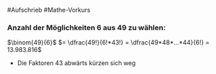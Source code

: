 #Aufschrieb #Mathe-Vorkurs
### Anzahl der Möglichkeiten 6 aus 49 zu wählen:

 $\binom{49}{6}$
$= \dfrac{49!}{6!*43!} = \dfrac{49*48*...*44}{6!} = 13.983.816$

- Die Faktoren 43 abwärts kürzen sich weg